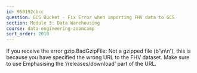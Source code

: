 ```yaml
---
id: 950192cbcc
question: GCS Bucket - Fix Error when importing FHV data to GCS
section: Module 3: Data Warehousing
course: data-engineering-zoomcamp
sort_order: 2010
---
```


If you receive the error gzip.BadGzipFile: Not a gzipped file (b'\n\n'), this is because you have specified the wrong URL to the FHV dataset. Make sure to use 
Emphasising the ‘/releases/download’ part of the URL.

